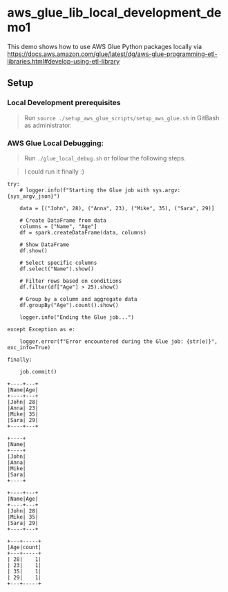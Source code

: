 # aws_glue_lib_local_development_demo1
This demo shows how to use AWS Glue Python packages locally via https://docs.aws.amazon.com/glue/latest/dg/aws-glue-programming-etl-libraries.html#develop-using-etl-library

## Setup

### Local Development prerequisites

> Run `source ./setup_aws_glue_scripts/setup_aws_glue.sh` in GitBash as administrator.

### AWS Glue Local Debugging:
> Run `./glue_local_debug.sh` or follow the following steps.

> I could run it finally :)

```
try:
    # logger.info(f"Starting the Glue job with sys.argv: {sys_argv_json}")

    data = [("John", 28), ("Anna", 23), ("Mike", 35), ("Sara", 29)]

    # Create DataFrame from data
    columns = ["Name", "Age"]
    df = spark.createDataFrame(data, columns)

    # Show DataFrame
    df.show()

    # Select specific columns
    df.select("Name").show()

    # Filter rows based on conditions
    df.filter(df["Age"] > 25).show()

    # Group by a column and aggregate data
    df.groupBy("Age").count().show()

    logger.info("Ending the Glue job...")

except Exception as e:

    logger.error(f"Error encountered during the Glue job: {str(e)}", exc_info=True)

finally:

    job.commit()
```

```
+----+---+
|Name|Age|
+----+---+
|John| 28|
|Anna| 23|
|Mike| 35|
|Sara| 29|
+----+---+

+----+
|Name|
+----+
|John|
|Anna|
|Mike|
|Sara|
+----+

+----+---+
|Name|Age|
+----+---+
|John| 28|
|Mike| 35|
|Sara| 29|
+----+---+

+---+-----+
|Age|count|
+---+-----+
| 28|    1|
| 23|    1|
| 35|    1|
| 29|    1|
+---+-----+


```